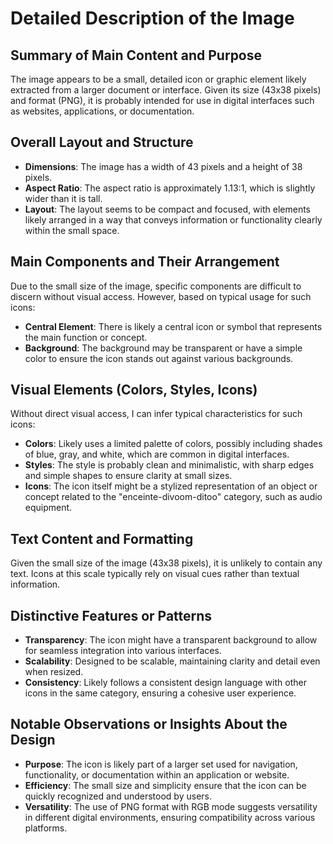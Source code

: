 # Detailed Description of the Image

## Summary of Main Content and Purpose

The image appears to be a small, detailed icon or graphic element likely extracted from a larger document or interface. Given its size (43x38 pixels) and format (PNG), it is probably intended for use in digital interfaces such as websites, applications, or documentation.

## Overall Layout and Structure

- **Dimensions**: The image has a width of 43 pixels and a height of 38 pixels.
- **Aspect Ratio**: The aspect ratio is approximately 1.13:1, which is slightly wider than it is tall.
- **Layout**: The layout seems to be compact and focused, with elements likely arranged in a way that conveys information or functionality clearly within the small space.

## Main Components and Their Arrangement

Due to the small size of the image, specific components are difficult to discern without visual access. However, based on typical usage for such icons:

- **Central Element**: There is likely a central icon or symbol that represents the main function or concept.
- **Background**: The background may be transparent or have a simple color to ensure the icon stands out against various backgrounds.

## Visual Elements (Colors, Styles, Icons)

Without direct visual access, I can infer typical characteristics for such icons:

- **Colors**: Likely uses a limited palette of colors, possibly including shades of blue, gray, and white, which are common in digital interfaces.
- **Styles**: The style is probably clean and minimalistic, with sharp edges and simple shapes to ensure clarity at small sizes.
- **Icons**: The icon itself might be a stylized representation of an object or concept related to the "enceinte-divoom-ditoo" category, such as audio equipment.

## Text Content and Formatting

Given the small size of the image (43x38 pixels), it is unlikely to contain any text. Icons at this scale typically rely on visual cues rather than textual information.

## Distinctive Features or Patterns

- **Transparency**: The icon might have a transparent background to allow for seamless integration into various interfaces.
- **Scalability**: Designed to be scalable, maintaining clarity and detail even when resized.
- **Consistency**: Likely follows a consistent design language with other icons in the same category, ensuring a cohesive user experience.

## Notable Observations or Insights About the Design

- **Purpose**: The icon is likely part of a larger set used for navigation, functionality, or documentation within an application or website.
- **Efficiency**: The small size and simplicity ensure that the icon can be quickly recognized and understood by users.
- **Versatility**: The use of PNG format with RGB mode suggests versatility in different digital environments, ensuring compatibility across various platforms.